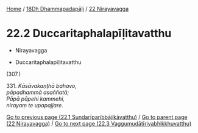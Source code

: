 
[Home](/) / [18Dh Dhammapadapāḷi](...md) / [22 Nirayavagga](../18Dh/22.md)

# 22.2 Duccaritaphalapīḷitavatthu

* Nirayavagga

* Duccaritaphalapīḷitavatthu

(307.)

331\. _Kāsāvakaṇṭhā bahavo,_  
_pāpadhammā asaññatā;_  
_Pāpā pāpehi kammehi,_  
_nirayaṃ te upapajjare._  


[Go to previous page (22.1 Sundarīparibbājikāvatthu)](22.1.md) / [Go to parent page (22 Nirayavagga)](../18Dh/22.md) / [Go to next page (22.3 Vaggumudātīriyabhikkhuvatthu)](22.3.md)



